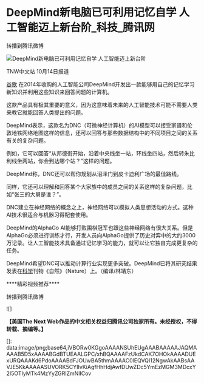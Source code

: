 # DeepMind新电脑已可利用记忆自学 人工智能迈上新台阶\_科技\_腾讯网

转播到腾讯微博

![DeepMind新电脑已可利用记忆自学 人工智能迈上新台阶]

TNW中文站 10月14日报道

[谷歌] 在2014年收购的人工智能公司DeepMind开发出一款能够用自己的记忆学习新知识并利用这些知识来回答问题的计算机。

这款产品具有极其重要的意义，因为这意味着未来的人工智能技术可能不需要人类来教它就能回答人类提出的问题。

DeepMind表示，这款名为DNC（可微神经计算机）的AI模型可以接受家谱和伦敦地铁网络地图这样的信息，还可以回答与那些数据结构中的不同项目之间的关系有关的复杂问题。

例如，它可以回答“从邦德街开始，沿着中央线坐一站，环线坐四站，然后转朱比利线坐两站，你会到达哪个站？”这样的问题。

DeepMind称，DNC还可以帮你规划从沼泽门到皮卡迪利广场的最佳路线。

同样，它还可以理解和回答某个大家族中的成员之间的关系这样的复杂问题，比如“张三的大舅是谁？”。

DNC建立在神经网络的概念之上，神经网络可以模拟人类思想活动的方式。这种AI技术很适合与机器习得配套使用。

DeepMind的AlphaGo AI能够打败围棋冠军也跟这些神经网络有很大关系。但是AlphaGo必须进行训练才行，开发人员向AlphaGo提供了历史对弈中的大约3000万记录。让人工智能技术具备通过记忆学习的能力，就可以让它独自完成更复杂的任务。

DeepMind希望DNC可以推动计算行业实现更多突破。DeepMind已将其研究结果发表在[科学]刊物《自然》（Nature）上。（编译/林靖东）

\*\*\*\*精彩视频推荐\*\*\*\*

转播到腾讯微博

![]

**【美国The Next Web作品的中文相关权益归腾讯公司独家所有。未经授权，不得转载、摘编等。】**

  [DeepMind新电脑已可利用记忆自学 人工智能迈上新台阶]: http://img1.gtimg.com/tech/pics/hv1/168/240/2140/139214868.jpg
  [谷歌]: %5B微博%5D
  [科学]: http://tech.qq.com/science.htm
  []: data:image/png;base64,iVBORw0KGgoAAAANSUhEUgAAABAAAAAJAQMAAAAB5D5xAAAABGdBTUEAALGPC/xhBQAAAAFzUkdCAK7OHOkAAAADUExURQAAAKd6PdoAAAABdFJOUwBA5thmAAAAC0lEQVQI12NgwAkAABsAAVJE5KkAAAAASUVORK5CYIIvKiAgfHhHdjAwfDUwZDc5YmEzMGM3MDcxY2I5OTIyMTk4MzYyZGRlZmNlICov
